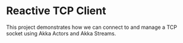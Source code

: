 # Reactive TCP Client

This project demonstrates how we can connect to and manage a TCP socket using Akka Actors and Akka Streams.
